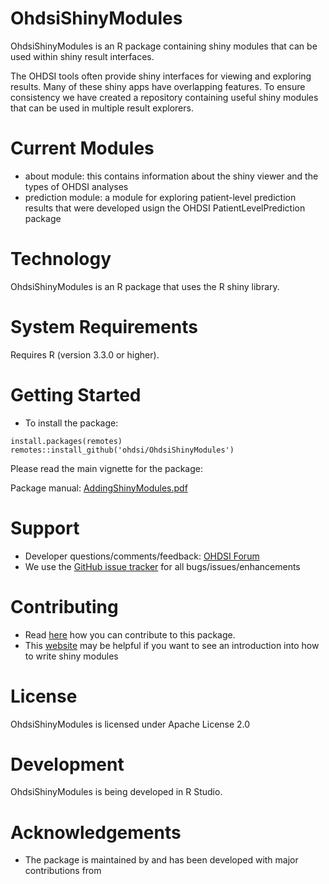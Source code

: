 OhdsiShinyModules
======================

OhdsiShinyModules is an R package containing shiny modules that can be used within shiny result interfaces.

The OHDSI tools often provide shiny interfaces for viewing and exploring results.  Many of these shiny apps have overlapping features.  To ensure consistency we have created a repository containing useful shiny modules that can be used in multiple result explorers.

Current Modules
========
- about module: this contains information about the shiny viewer and the types of OHDSI analyses
- prediction module: a module for exploring patient-level prediction results that were developed usign the OHDSI PatientLevelPrediction package


Technology
==========
OhdsiShinyModules is an R package that uses the R shiny library.  

System Requirements
===================
Requires R (version 3.3.0 or higher). 

Getting Started
===============

- To install the package:

```
install.packages(remotes)
remotes::install_github('ohdsi/OhdsiShinyModules')
```

Please read the main vignette for the package:

Package manual: [AddingShinyModules.pdf](https://github.com/OHDSI/OhdsiShinyModules/blob/main/extras/AddingShinyModules.pdf)


Support
=======
* Developer questions/comments/feedback: <a href="http://forums.ohdsi.org/c/developers">OHDSI Forum</a>
* We use the <a href="https://github.com/OHDSI/OhdsiShinyModules/issues">GitHub issue tracker</a> for all bugs/issues/enhancements

Contributing
============
* Read [here](https://ohdsi.github.io/Hades/contribute.html) how you can contribute to this package. 
* This [website](https://mastering-shiny.org/scaling-modules.html) may be helpful if you want to see an introduction into how to write shiny modules
 
License
=======
OhdsiShinyModules is licensed under Apache License 2.0

Development
===========
OhdsiShinyModules is being developed in R Studio.


# Acknowledgements

- The package is maintained by <add> and has been developed with major contributions from <add>